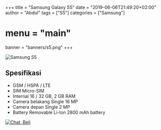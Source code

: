 +++
title = "Samsung Galaxy S5"
date = "2019-06-06T21:49:20+02:00"
author = "Abdul"
tags = ["S5"]
categories = ["Samsung"]
# menu = "main"
banner = "banners/s5.png"
+++

![Samsung S5](/banners/s5.png")
## Spesifikasi

* GSM / HSPA / LTE
* SIM	Micro-SIM
* Internal	16 / 32 GB, 2 GB RAM
* Camera belakang	Single	16 MP
* Camera depan	Single	2 MP
* Battery	Removable Li-Ion 2800 mAh battery

[![Chat, Beli](/order.png)](https://api.whatsapp.com/send?phone=6282339144758&text=Mas%20saya%20ingin%20order%20apakah%20bisa?
)